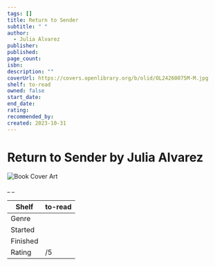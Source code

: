 ```yaml
---
tags: []
title: Return to Sender
subtitle: " "
author:
  - Julia Alvarez
publisher: 
published: 
page_count: 
isbn: 
description: ""
coverUrl: https://covers.openlibrary.org/b/olid/OL24260075M-M.jpg
shelf: to-read
owned: false
start_date: 
end_date: 
rating: 
recommended_by: 
created: 2023-10-31
---
```


# Return to Sender by Julia Alvarez

![Book Cover Art](https://covers.openlibrary.org/b/olid/OL24260075M-M.jpg)

_ _

| Shelf | to-read |
| --- | --- |
| Genre |  |
| Started |  |
| Finished |  |
| Rating | /5 |

